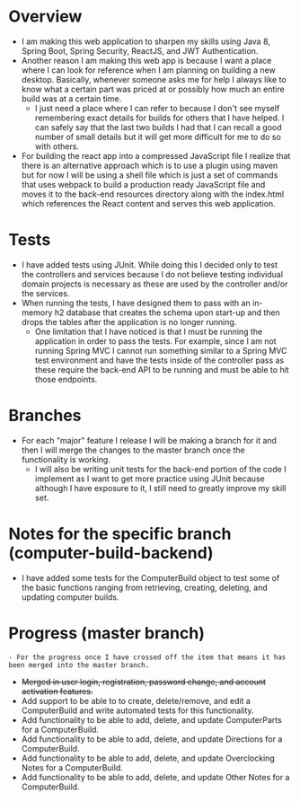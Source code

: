 # Overview

- I am making this web application to sharpen my skills using Java 8, Spring Boot, Spring Security, ReactJS, and JWT Authentication.
- Another reason I am making this web app is because I want a place where I can look for reference when I am planning on building
a new desktop. Basically, whenever someone asks me for help I always like to know what a certain part was priced at or possibly
how much an entire build was at a certain time.
    - I just need a place where I can refer to because I don't see myself remembering exact details for builds for others that
    I have helped. I can safely say that the last two builds I had that I can recall a good number of small details but
    it will get more difficult for me to do so with others.
- For building the react app into a compressed JavaScript file I realize that there is an alternative approach which is to use
a plugin using maven but for now I will be using a shell file which is just a set of commands that uses webpack to build
a production ready JavaScript file and moves it to the back-end resources directory along with the index.html which references
the React content and serves this web application.


# Tests
- I have added tests using JUnit. While doing this I decided only to test the controllers and services because I do not believe
testing individual domain projects is necessary as these are used by the controller and/or the services.
- When running the tests, I have designed them to pass with an in-memory h2 database that creates the schema upon start-up
and then drops the tables after the application is no longer running.
    - One limitation that I have noticed is that I must be running the application in order to pass the tests. For example,
    since I am not running Spring MVC I cannot run something similar to a Spring MVC test environment and have the tests
    inside of the controller pass as these require the back-end API to be running and must be able to hit those endpoints.

# Branches

- For each "major" feature I release I will be making a branch for it and then I will merge the changes to the master branch
once the functionality is working.
    - I will also be writing unit tests for the back-end portion of the code I implement as I want to get more practice
    using JUnit because although I have exposure to it, I still need to greatly improve my skill set.


# Notes for the specific branch (computer-build-backend)

- I have added some tests for the ComputerBuild object to test some of the basic functions ranging from retrieving, 
creating, deleting, and updating computer builds.


# Progress (master branch)
    - For the progress once I have crossed off the item that means it has been merged into the master branch.
- <strike>Merged in user login, registration, password change, and account activation features.</strike>
- Add support to be able to to create, delete/remove, and edit a ComputerBuild and write automated tests for this functionality.
- Add functionality to be able to add, delete, and update ComputerParts for a ComputerBuild.
- Add functionality to be able to add, delete, and update Directions for a ComputerBuild. 
- Add functionality to be able to add, delete, and update Overclocking Notes for a ComputerBuild. 
- Add functionality to be able to add, delete, and update Other Notes for a ComputerBuild. 
